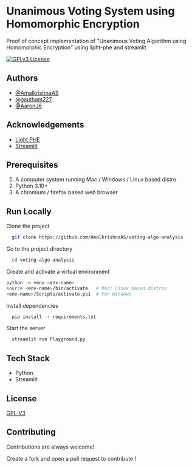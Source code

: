 
# Unanimous Voting System using Homomorphic Encryption

Proof of concept implementation of "Unanimous Voting Algorithm using Homomorphic Encryption" using lipht-phe and streamlit




[![GPLv3 License](https://img.shields.io/badge/License-GPL%20v3-yellow.svg)](https://opensource.org/licenses/)

## Authors

- [@AmalkrishnaAS](https://www.github.com/AmalkrishnaAS)
- [@gautham227](https://www.github.com/gautham227)
- [@AaronJ6](https://www.github.com/AaronJ6)



## Acknowledgements

 - [Light PHE](https://github.com/serengil/LightPHE)
 - [Streamlit](https://streamlit.io/)
 
## Prerequisites
1. A computer system running Mac / Windows / Linux based distro
2. Python 3.10+
3. A chromium / firefox based web browser
## Run Locally

Clone the project

```bash
  git clone https://github.com/AmalkrishnaAS/voting-algo-analysis
```

Go to the project directory

```bash
  cd voting-algo-analysis
```
Create and activate a virtual environment
```bash
python -m venv <env-name>
source <env-name>/bin/activate   # Mac/ Linux based distros
<env-name>/Scripts/activate.ps1  # For Windows
```

Install dependencies

```bash
  pip install -r requirements.txt
```

Start the server

```bash
  streamlit run Playground.py
```


## Tech Stack

- Python
- Streamlit

## License

[GPL-V3](https://choosealicense.com/licenses/gpl-3.0/)


## Contributing

Contributions are always welcome!

Create a fork and open a pull request to contribute !
